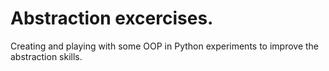 # Abstraction excercises.

Creating and playing with some OOP in Python experiments to improve the abstraction skills.
